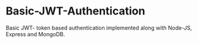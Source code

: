 # Basic-JWT-Authentication
Basic JWT- token based authentication implemented along with Node-JS, Express and MongoDB.

